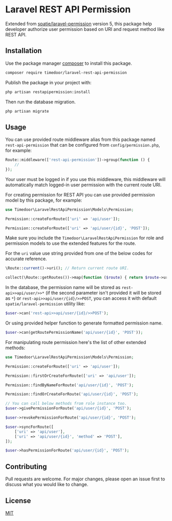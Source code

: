 # Laravel REST API Permission

Extended from [spatie/laravel-permission](https://spatie.be/docs/laravel-permission/v5/introduction) version 5, this package help developer authorize user permission based on URI and request method like REST API.

## Installation

Use the package manager [composer](https://getcomposer.org/) to install this package.

```bash
composer require timedoor/laravel-rest-api-permission
```

Publish the package in your project with:

```bash
php artisan restapipermission:install
```

Then run the database migration.

```bash
php artisan migrate
```

## Usage

You can use provided route middleware alias from this package named `rest-api-permission` that can be configured from `config/permission.php`, for example:

```php
Route::middleware(['rest-api-permission'])->group(function () {
    //
});
```
Your user must be logged in if you use this middleware, this middleware will automatically match logged-in user permission with the current route URI.

For creating permission for REST API you can use provided permission model by this package, for example:

```php
use Timedoor\LaravelRestApiPermission\Models\Permission;

Permission::createForRoute(['uri' => 'api/user']);

Permission::createForRoute(['uri' => 'api/user/{id}', 'POST']);
```

Make sure you include the `Timedoor\LaravelRestApiPermission` for role and permission models to use the extended features for the route.

For the `uri` value use string provided from one of the below codes for accurate reference.

```php
\Route::current()->uri(); // Return current route URI.

collect(\Route::getRoutes())->map(function ($route) { return $route->uri(); } // Listing all registered route URI.
```

In the database, the permission name will be stored as `rest-api>>api/user/>>*` (if the second parameter isn't provided it will be stored as `*`) or `rest-api>>api/user/{id}/>>POST`, you can access it with default `spatie/laravel-permission` utility like:

```php
$user->can('rest-api>>api/user/{id}/>>POST');
```

Or using provided helper function to generate formatted permission name.

```php
$user->can(getRoutePermissionName('api/user/{id}', 'POST'));
```

For manipulating route permission here's the list of other extended methods:

```php
use Timedoor\LaravelRestApiPermission\Models\Permission;

Permission::createForRoute(['uri' => 'api/user']);

Permission::firstOrCreateForRoute(['uri' => 'api/user']);

Permission::findByNameForRoute('api/user/{id}', 'POST');

Permission::findOrCreateForRoute('api/user/{id}', 'POST');

// You can call below methods from role instance too.
$user->givePermissionForRoute('api/user/{id}', 'POST');

$user->revokePermissionForRoute('api/user/{id}', 'POST');

$user->syncForRoute([
    ['uri' => 'api/user'],
    ['uri' => 'api/user/{id}', 'method' => 'POST'],
]);

$user->hasPermissionForRoute('api/user/{id}', 'POST');
```

## Contributing
Pull requests are welcome. For major changes, please open an issue first to discuss what you would like to change.

## License
[MIT](https://choosealicense.com/licenses/mit/)